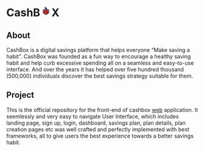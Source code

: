 # CashB<img src="./images/box.svg" height="30px" width="30px" style="margin-top:20px" />X
## About
CashBox is a digital savings platform that helps everyone “Make saving a habit”. CashBox was founded as a fun way to encourage a healthy saving habit and help curb excessive spending all on a seamless and easy-to-use interface. And over the years it has helped over five hundred thousand (500,000) individuals discover the best savings strategy suitable for them.
## Project
This is the official repository for the front-end of cashbox [web](https://www.cashboxng.com/) application. It seemlessly and very easy to navigate User Interface, which includes landing page, sign up, login, dashboard, savings plan, plan details, plan creation pages etc was well crafted and perfectly implemented with best frameworks, all to give users the best experience towards a better savings habit.

